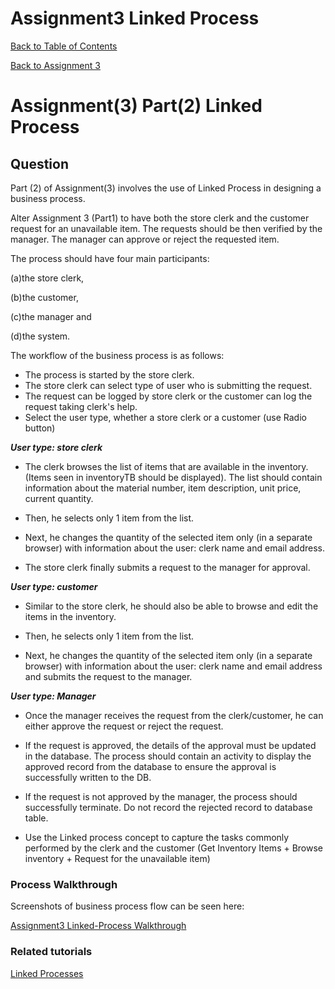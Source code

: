 # Assignment3 Linked Process

[Back to Table of Contents](TableOfContents.md)

[Back to Assignment 3](assignment3.md)


# Assignment(3) Part(2) Linked Process #

## Question ##
Part (2) of Assignment(3) involves the use of Linked Process in designing a business process.


Alter Assignment 3 (Part1) to have both the store clerk and the customer request for an unavailable item. The requests should be then verified by the manager. The manager can approve or reject the requested item.

The process should have four main participants:

(a)the store clerk,

(b)the customer,

(c)the manager and

(d)the system.

The workflow of the business process is as follows:

  * The process is started by the store clerk.
  * The store clerk can select type of user who is submitting the request.
  * The request can be logged by store clerk or the customer can log the request taking clerk's help.
  * Select the user type, whether a store clerk or a customer (use Radio button)


**_User type: store clerk_**

  * The clerk browses the list of items that are available in the inventory. (Items seen in inventoryTB should be displayed).  The list should contain information about the material number, item description, unit price, current quantity.

  * Then, he selects only 1 item from the list.

  * Next, he changes the quantity of the selected item only (in a separate browser) with information about the user: clerk name and email address.

  * The store clerk finally submits a request to the manager for approval.


**_User type: customer_**

  * Similar to the store clerk, he should also be able to browse and edit the items in the inventory.

  * Then, he selects only 1 item from the list.

  * Next, he changes the quantity of the selected item only (in a separate browser) with information about the user: clerk name and email address and submits the request to the manager.


_**User type: Manager**_

  * Once the manager receives the request from the clerk/customer, he can either approve the request or reject the request.

  * If the request is approved, the details of the approval must be updated in the database. The process should contain an activity to display the approved record from the database to ensure the approval is successfully written to the DB.

  * If the request is not approved by the manager, the process should successfully terminate. Do not record the rejected record to database table.

  * Use the Linked process concept to capture the tasks commonly performed by the clerk and the customer (Get Inventory Items + Browse inventory + Request for the unavailable item)


### Process Walkthrough ###

Screenshots of business process flow can be seen here:

[Assignment3 Linked-Process Walkthrough](assignment3_linkedProcess_processwalkthrough.md)


### Related tutorials ###
[Linked Processes](TutorialLinkedProcess.md)